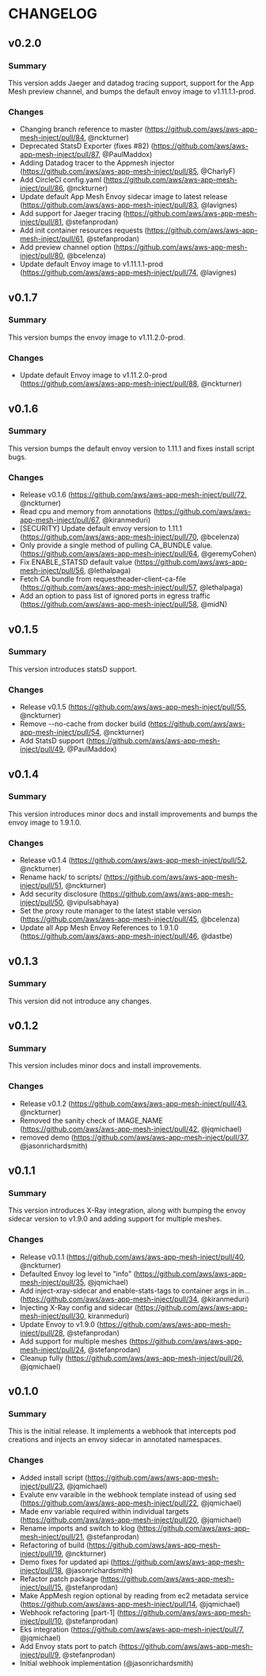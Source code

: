 # CHANGELOG

## v0.2.0

### Summary

This version adds Jaeger and datadog tracing support, support for the App Mesh preview channel, and bumps the default envoy image to v1.11.1.1-prod.

### Changes

* Changing branch reference to master (https://github.com/aws/aws-app-mesh-inject/pull/84, @nckturner)
* Deprecated StatsD Exporter (fixes #82) (https://github.com/aws/aws-app-mesh-inject/pull/87, @PaulMaddox)
* Adding Datadog tracer to the Appmesh injector (https://github.com/aws/aws-app-mesh-inject/pull/85, @CharlyF)
* Add CircleCI config.yaml (https://github.com/aws/aws-app-mesh-inject/pull/86, @nckturner)
* Update default App Mesh Envoy sidecar image to latest release (https://github.com/aws/aws-app-mesh-inject/pull/83, @lavignes)
* Add support for Jaeger tracing (https://github.com/aws/aws-app-mesh-inject/pull/81, @stefanprodan)
* Add init container resources requests (https://github.com/aws/aws-app-mesh-inject/pull/61, @stefanprodan)
* Add preview channel option (https://github.com/aws/aws-app-mesh-inject/pull/80, @bcelenza)
* Update default Envoy image to v1.11.1.1-prod (https://github.com/aws/aws-app-mesh-inject/pull/74, @lavignes)

## v0.1.7

### Summary

This version bumps the envoy image to v1.11.2.0-prod.

### Changes

* Update default Envoy image to v1.11.2.0-prod (https://github.com/aws/aws-app-mesh-inject/pull/88, @nckturner)

## v0.1.6

### Summary

This version bumps the default envoy version to 1.11.1 and fixes install script bugs.

### Changes

* Release v0.1.6 (https://github.com/aws/aws-app-mesh-inject/pull/72, @nckturner)
* Read cpu and memory from annotations (https://github.com/aws/aws-app-mesh-inject/pull/67, @kiranmeduri)
* [SECURITY] Update default envoy version to 1.11.1 (https://github.com/aws/aws-app-mesh-inject/pull/70, @bcelenza)
* Only provide a single method of pulling CA_BUNDLE value. (https://github.com/aws/aws-app-mesh-inject/pull/64, @geremyCohen)
* Fix ENABLE_STATSD default value (https://github.com/aws/aws-app-mesh-inject/pull/56, @lethalpaga)
* Fetch CA bundle from requestheader-client-ca-file (https://github.com/aws/aws-app-mesh-inject/pull/57, @lethalpaga)
* Add an option to pass list of ignored ports in egress traffic (https://github.com/aws/aws-app-mesh-inject/pull/58, @midN)

## v0.1.5

### Summary

This version introduces statsD support.

### Changes

* Release v0.1.5 (https://github.com/aws/aws-app-mesh-inject/pull/55, @nckturner)
* Remove --no-cache from docker build (https://github.com/aws/aws-app-mesh-inject/pull/54, @nckturner)
* Add StatsD support (https://github.com/aws/aws-app-mesh-inject/pull/49, @PaulMaddox)

## v0.1.4

### Summary

This version introduces minor docs and install improvements and bumps the envoy image to 1.9.1.0.

### Changes

* Release v0.1.4 (https://github.com/aws/aws-app-mesh-inject/pull/52, @nckturner)
* Rename hack/ to scripts/ (https://github.com/aws/aws-app-mesh-inject/pull/51, @nckturner)
* Add security disclosure (https://github.com/aws/aws-app-mesh-inject/pull/50, @vipulsabhaya)
* Set the proxy route manager to the latest stable version (https://github.com/aws/aws-app-mesh-inject/pull/45, @bcelenza)
* Update all App Mesh Envoy References to 1.9.1.0 (https://github.com/aws/aws-app-mesh-inject/pull/46, @dastbe)

## v0.1.3

### Summary

This version did not introduce any changes.

## v0.1.2

### Summary

This version includes minor docs and install improvements.

### Changes

* Release v0.1.2 (https://github.com/aws/aws-app-mesh-inject/pull/43, @nckturner)
* Removed the sanity check of IMAGE_NAME (https://github.com/aws/aws-app-mesh-inject/pull/42, @jqmichael)
* removed demo (https://github.com/aws/aws-app-mesh-inject/pull/37, @jasonrichardsmith)

## v0.1.1

### Summary

This version introduces X-Ray integration, along with bumping the envoy sidecar version to v1.9.0 and adding support for multiple meshes.

### Changes

* Release v0.1.1 (https://github.com/aws/aws-app-mesh-inject/pull/40, @nckturner)
* Defaulted Envoy log level to "info" (https://github.com/aws/aws-app-mesh-inject/pull/35, @jqmichael)
* Add inject-xray-sidecar and enable-stats-tags to container args in in… (https://github.com/aws/aws-app-mesh-inject/pull/34, @kiranmeduri)
* Injecting X-Ray config and sidecar (https://github.com/aws/aws-app-mesh-inject/pull/30, kiranmeduri)
* Update Envoy to v1.9.0 (https://github.com/aws/aws-app-mesh-inject/pull/28, @stefanprodan)
* Add support for multiple meshes (https://github.com/aws/aws-app-mesh-inject/pull/24, @stefanprodan)
* Cleanup fully (https://github.com/aws/aws-app-mesh-inject/pull/26, @jqmichael)

## v0.1.0

### Summary

This is the initial release.  It implements a webhook that intercepts pod creations and injects an envoy sidecar in annotated namespaces.

### Changes


* Added install script (https://github.com/aws/aws-app-mesh-inject/pull/23, @jqmichael)
* Evalute env varaible in the webhook template instead of using sed (https://github.com/aws/aws-app-mesh-inject/pull/22, @jqmichael)
* Made env variable required within individual targets (https://github.com/aws/aws-app-mesh-inject/pull/20, @jqmichael)
* Rename imports and switch to klog (https://github.com/aws/aws-app-mesh-inject/pull/21, @stefanprodan)
* Refactoring of build (https://github.com/aws/aws-app-mesh-inject/pull/19, @nckturner)
* Demo fixes for updated api (https://github.com/aws/aws-app-mesh-inject/pull/18, @jasonrichardsmith)
* Refactor patch package (https://github.com/aws/aws-app-mesh-inject/pull/15, @stefanprodan)
* Make AppMesh region optional by reading from ec2 metadata service (https://github.com/aws/aws-app-mesh-inject/pull/14, @jqmichael)
* Webhook refactoring [part-1] (https://github.com/aws/aws-app-mesh-inject/pull/10, @stefanprodan)
* Eks integration (https://github.com/aws/aws-app-mesh-inject/pull/7, @jqmichael)
* Add Envoy stats port to patch (https://github.com/aws/aws-app-mesh-inject/pull/9, @stefanprodan)
* Initial webhook implementation (@jasonrichardsmith)
